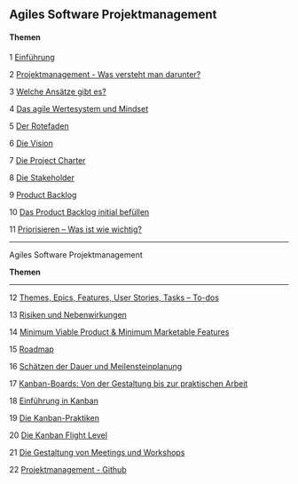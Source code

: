 ## Agiles Software Projektmanagement

#### Themen


1 [Einführung](?url=01.kapitel.md)

2 [Projektmanagement - Was versteht man darunter?](?url=02.kapitel.md)

3 [Welche Ansätze gibt es?](?url=03.kapitel.md)

4 [Das agile Wertesystem und Mindset](?url=04.kapitel.md)

5 [Der Rotefaden](?url=05.kapitel.md)

6 [Die Vision](?url=06.kapitel.md)

7 [Die Project Charter](?url=07.kapitel.md)

8 [Die Stakeholder](?url=08.kapitel.md)

9 [Product Backlog](?url=09.kapitel.md)

10 [Das Product Backlog initial befüllen](?url=10.kapitel.md)

11 [Priorisieren – Was ist wie wichtig?](?url=11.kapitel.md)

---
Agiles Software Projektmanagement

**Themen**

----


12 [Themes, Epics, Features, User Stories, Tasks – To-dos](?url=12.kapitel.md)

13 [Risiken und Nebenwirkungen ](?url=13.kapitel.md)

14 [Minimum Viable Product & Minimum Marketable Features](?url=14.kapitel.md)

15 [Roadmap](?url=15.kapitel.md)

16 [Schätzen der Dauer und Meilensteinplanung ](?url=16.kapitel.md)

17 [Kanban-Boards: Von der Gestaltung bis zur praktischen Arbeit](?url=17.kapitel.md)

18 [Einführung in Kanban](?url=18.kapitel.md)

19 [Die Kanban-Praktiken](?url=19.kapitel.md)

20 [Die Kanban Flight Level](?url=20.kapitel.md)
 
21 [Die Gestaltung von Meetings und Workshops](?url=21.kapitel.md)

22 [Projektmanagement - Github](?url=22.kapitel.md)


